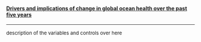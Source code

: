 #### [Drivers and implications of change in global ocean health over the past five years](http://journals.plos.org/plosone/article?id=10.1371/journal.pone.0175739)

<hr> 
<font size = 2>
description of the variables and controls over here</font>

<font size = 2>
